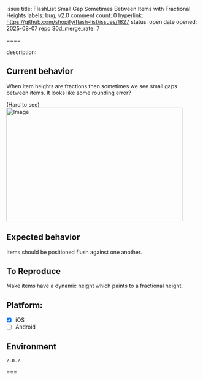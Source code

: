 issue title: FlashList Small Gap Sometimes Between Items with Fractional Heights
labels: bug, v2.0
comment count: 0
hyperlink: https://github.com/shopify/flash-list/issues/1827
status: open
date opened: 2025-08-07
repo 30d_merge_rate: 7

====

description:
## Current behavior

When item heights are fractions then sometimes we see small gaps between items. It looks like some rounding error?

(Hard to see)
<img width="459" height="296" alt="Image" src="https://github.com/user-attachments/assets/f857875a-a7f2-47d5-9b03-bc46fad14ad5" />

## Expected behavior

Items should be positioned flush against one another.

## To Reproduce

Make items have a dynamic height which paints to a fractional height.

## Platform:

- [X] iOS
- [ ] Android

## Environment

`2.0.2`

===
